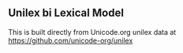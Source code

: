 Unilex bi Lexical Model
----------------------

This is built directly from Unicode.org unilex data at
https://github.com/unicode-org/unilex
